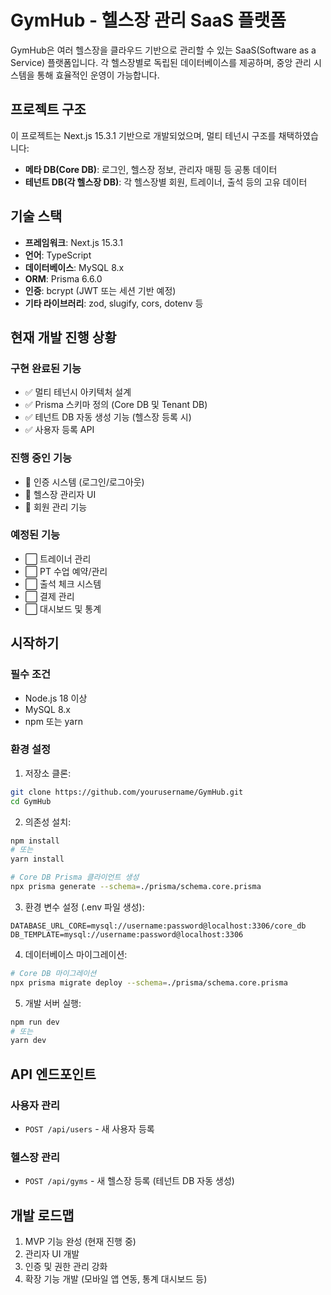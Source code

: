 # GymHub - 헬스장 관리 SaaS 플랫폼

GymHub은 여러 헬스장을 클라우드 기반으로 관리할 수 있는 SaaS(Software as a Service) 플랫폼입니다. 각 헬스장별로 독립된 데이터베이스를 제공하며, 중앙 관리 시스템을 통해 효율적인 운영이 가능합니다.

## 프로젝트 구조

이 프로젝트는 Next.js 15.3.1 기반으로 개발되었으며, 멀티 테넌시 구조를 채택하였습니다:

- **메타 DB(Core DB)**: 로그인, 헬스장 정보, 관리자 매핑 등 공통 데이터
- **테넌트 DB(각 헬스장 DB)**: 각 헬스장별 회원, 트레이너, 출석 등의 고유 데이터

## 기술 스택

- **프레임워크**: Next.js 15.3.1
- **언어**: TypeScript
- **데이터베이스**: MySQL 8.x
- **ORM**: Prisma 6.6.0
- **인증**: bcrypt (JWT 또는 세션 기반 예정)
- **기타 라이브러리**: zod, slugify, cors, dotenv 등

## 현재 개발 진행 상황

### 구현 완료된 기능
- ✅ 멀티 테넌시 아키텍처 설계
- ✅ Prisma 스키마 정의 (Core DB 및 Tenant DB)
- ✅ 테넌트 DB 자동 생성 기능 (헬스장 등록 시)
- ✅ 사용자 등록 API

### 진행 중인 기능
- 🔄 인증 시스템 (로그인/로그아웃)
- 🔄 헬스장 관리자 UI
- 🔄 회원 관리 기능

### 예정된 기능
- ⬜ 트레이너 관리
- ⬜ PT 수업 예약/관리
- ⬜ 출석 체크 시스템
- ⬜ 결제 관리
- ⬜ 대시보드 및 통계

## 시작하기

### 필수 조건
- Node.js 18 이상
- MySQL 8.x
- npm 또는 yarn

### 환경 설정
1. 저장소 클론:
```bash
git clone https://github.com/yourusername/GymHub.git
cd GymHub
```

2. 의존성 설치:
```bash
npm install
# 또는
yarn install

# Core DB Prisma 클라이언트 생성
npx prisma generate --schema=./prisma/schema.core.prisma
```

3. 환경 변수 설정 (.env 파일 생성):
```
DATABASE_URL_CORE=mysql://username:password@localhost:3306/core_db
DB_TEMPLATE=mysql://username:password@localhost:3306
```

4. 데이터베이스 마이그레이션:
```bash
# Core DB 마이그레이션
npx prisma migrate deploy --schema=./prisma/schema.core.prisma
```

5. 개발 서버 실행:
```bash
npm run dev
# 또는
yarn dev
```

## API 엔드포인트

### 사용자 관리
- `POST /api/users` - 새 사용자 등록

### 헬스장 관리
- `POST /api/gyms` - 새 헬스장 등록 (테넌트 DB 자동 생성)

## 개발 로드맵

1. MVP 기능 완성 (현재 진행 중)
2. 관리자 UI 개발
3. 인증 및 권한 관리 강화
4. 확장 기능 개발 (모바일 앱 연동, 통계 대시보드 등)


